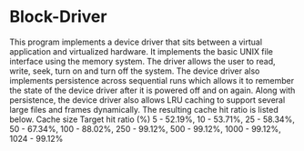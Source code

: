 # Block-Driver

This program implements a device driver that sits between a virtual application and virtualized hardware. It implements the basic UNIX file interface using the memory system. The driver allows the user to read, write, seek, turn on and turn off the system. The device driver also implements persistence across sequential runs which allows it to remember the state of the device driver after it is powered off and on again. Along with persistence, the device driver also allows LRU caching to support several large files and frames dynamically. The resulting cache hit ratio is listed below.
Cache size Target hit ratio (%)
5     -       52.19%,
10    -       53.71%,
25    -       58.34%,
50    -       67.34%,
100   -       88.02%,
250   -       99.12%,
500   -       99.12%,
1000  -       99.12%,
1024  -       99.12%
